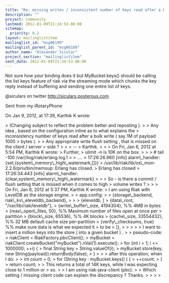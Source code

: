 ```yaml
---
title: "Re: missing writes / inconsistent number of keys read after a bulk	write"
description: ""
project: community
lastmod: 2012-01-09T21:24:53-08:00
sitemap:
  priority: 0.2
layout: mailinglistitem
mailinglist_id: "msg06199"
mailinglist_parent_id: "msg06189"
author_name: "Alexander Sicular"
project_section: "mailinglistitem"
sent_date: 2012-01-09T21:24:53-08:00
---
```



Not sure how your binding does it but MyBucket.keys() should be calling the 
list keys feature of riak via the streaming mode which chunks the key reply 
instead of buffering and sending one entire list of keys. 


@siculars on twitter
http://siculars.posterous.com

Sent from my iRotaryPhone

On Jan 9, 2012, at 17:39, Karthik K  wrote:

&gt; (Changing subject to reflect the problem better and reposting ). 
&gt; 
&gt; Any idea , based on the configuration inline as to what explains the 
&gt; inconsistency number of keys read after a bulk write ( say 1M of payload 1000 
&gt; bytes ). 
&gt; 
&gt; Any appropriate write flush setting , that is missed on the client / server 
&gt; side ? 
&gt; 
&gt; 
&gt; --
&gt; Karthik. 
&gt; 
&gt; 
&gt; On Fri, Jan 6, 2012 at 5:54 PM, Karthik K  wrote:
&gt; Further, 
&gt; ulimit -n is 10K on the box. 
&gt; 
&gt; 
&gt; # tail -100 /var//log/riak/erlang.log.1 
&gt; 
&gt; ....
&gt; 17:26:26.960 [info] alarm\\_handler: {set,{system\\_memory\\_high\\_watermark,[]}}
&gt; /usr/lib/riak/lib/os\\_mon-2.2.6/priv/bin/memsup: Erlang has closed. 
&gt; Erlang has closed
&gt; 17:26:34.443 [info] alarm\\_handler: {clear,system\\_memory\\_high\\_watermark}
&gt; 
&gt; 
&gt; So - is there a commit / flush setting that is missed when it comes to high 
&gt; volume writes ? 
&gt; 
&gt; 
&gt; On Fri, Jan 6, 2012 at 5:37 PM, Karthik K  wrote:
&gt; I am using Riak with LevelDB as the storage engine. 
&gt; 
&gt; app.config:
&gt; 
&gt; {storage\\_backend, riak\\_kv\\_eleveldb\\_backend},
&gt; 
&gt; 
&gt; {eleveldb, [
&gt; {data\\_root, "/var/lib/riak/leveldb"},
&gt; {write\\_buffer\\_size, 4194304}, %% 4MB in bytes
&gt; {max\\_open\\_files, 50}, %% Maximum number of files open at once per 
&gt; partition
&gt; {block\\_size, 65536}, %% 4K blocks
&gt; {cache\\_size, 33554432}, %% 32 MB default cache size per-partition
&gt; {verify\\_checksums, true} %% make sure data is what we expected it 
&gt; to be
&gt; ]},
&gt; 
&gt; 
&gt; 
&gt; 
&gt; I want to insert a million keys into the store ( into a given bucket ) . 
&gt; 
&gt; pseudo-code: 
&gt; riakClient = RiakFactory.pbcClient(); 
&gt; myBucket = riakClient.createBucket("myBucket").nVal(1).execute();
&gt; for (int i = 1; i &lt;= 1000000; ++i) {
&gt; final String key = String.valueOf(i);
&gt; myBucket.store(key, new String(payload)).returnBody(false);
&gt; }
&gt; 
&gt; 
&gt; after this operation, when I do: 
&gt; 
&gt; int count = 0;
&gt; for (String key : myBucket.keys() ) {
&gt; ++count; 
&gt; }
&gt; return count; 
&gt; 
&gt; This returns a total of 14K keys, while I was expecting close to 1 million or 
&gt; so. 
&gt; 
&gt; I am using riak-java-client (pbc). 
&gt; 
&gt; Which setting / missing client code can explain the discrepancy ? Thanks. 
&gt; 
&gt; 
&gt; 
&gt; 
